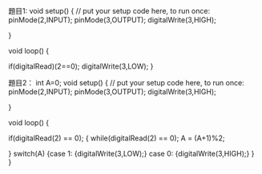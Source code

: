 題目1:
void setup() {
  // put your setup code here, to run once:
  pinMode(2,INPUT);
  pinMode(3,OUTPUT);
  digitalWrite(3,HIGH);
  
}

void loop() {
 
if(digitalRead)(2==0);
  digitalWrite(3,LOW);
}

題目2：
int A=0;
void setup() {
  // put your setup code here, to run once:
  pinMode(2,INPUT);
  pinMode(3,OUTPUT);
  digitalWrite(3,HIGH);
  
}

void loop() {
 

if(digitalRead(2) == 0);
{
   while(digitalRead(2) == 0);
   A = (A+1)%2;
   
}
switch(A)
{case 1:
 {digitalWrite(3,LOW);}
 case 0:
  {digitalWrite(3,HIGH);}
}                                                                                                                                                                                                                                                                                                                                                                                                                                                                                                                                        
}
